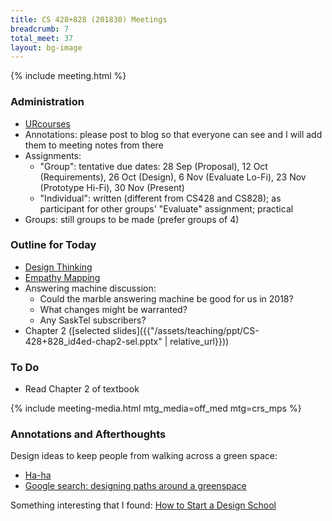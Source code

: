 ```yaml
---
title: CS 428+828 (201830) Meetings
breadcrumb: 7
total_meet: 37
layout: bg-image
---
```

{% include meeting.html %}

### Administration

* [URcourses](https://urcourses.uregina.ca/course/view.php?id=2084)
* Annotations: please post to blog so that everyone can see and I will add them to meeting notes
  from there
* Assignments:
  * "Group": tentative due dates: 28 Sep (Proposal), 12 Oct (Requirements), 26 Oct (Design), 6 Nov (Evaluate Lo-Fi), 23 Nov (Prototype Hi-Fi), 30 Nov (Present)
  * "Individual": written (different from CS428 and CS828); as participant for other groups' "Evaluate" assignment; practical
* Groups: still groups to be made (prefer groups of 4)

### Outline for Today

* [Design Thinking](https://www.nngroup.com/articles/design-thinking/)
* [Empathy Mapping](https://www.nngroup.com/articles/empathy-mapping/)
* Answering machine discussion:
  * Could the marble answering machine be good for us in 2018?
  * What changes might be warranted?
  * Any SaskTel subscribers?
* Chapter 2 ([selected slides]({{"/assets/teaching/ppt/CS-428+828_id4ed-chap2-sel.pptx" | relative_url}}))

### To Do

* Read Chapter 2 of textbook

{% include meeting-media.html mtg_media=off_med mtg=crs_mps %}

### Annotations and Afterthoughts

Design ideas to keep people from walking across a green space:
* [Ha-ha](https://en.wikipedia.org/wiki/Ha-ha)
* [Google search: designing paths around a greenspace](https://www.google.ca/search?q=designing+paths+around+a+green+space)

Something interesting that I found:
[How to Start a Design School](https://dschool.stanford.edu/how-to-start-a-dschool/)
